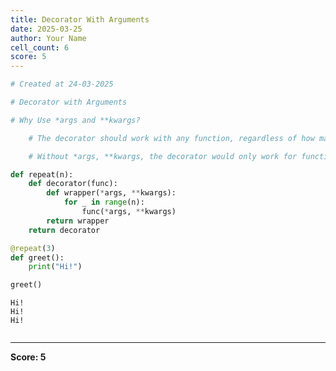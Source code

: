 ```yaml
---
title: Decorator With Arguments
date: 2025-03-25
author: Your Name
cell_count: 6
score: 5
---
```


```python
# Created at 24-03-2025
```


```python
# Decorator with Arguments
```


```python
# Why Use *args and **kwargs?

    # The decorator should work with any function, regardless of how many arguments it takes.

    # Without *args, **kwargs, the decorator would only work for functions with a fixed number of arguments.
```


```python
def repeat(n):
    def decorator(func):
        def wrapper(*args, **kwargs):
            for _ in range(n):
                func(*args, **kwargs)
        return wrapper
    return decorator
```


```python
@repeat(3)
def greet():
    print("Hi!")

greet()
```

    Hi!
    Hi!
    Hi!



```python

```


---
**Score: 5**
